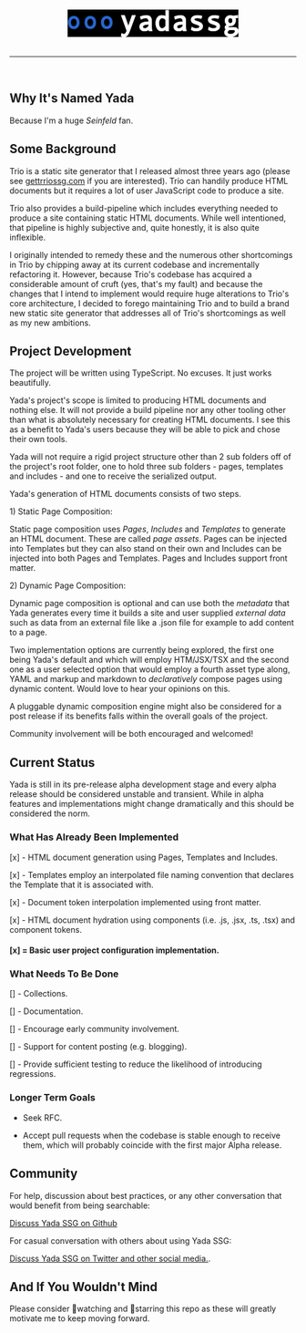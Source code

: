 <br>
<br>
<div align=center>
    <img src="github/readmeheader.png" alt="README Header">
</div>
<br>
<hr color="grey">
<br>

## Why It's Named Yada

Because I'm a huge _Seinfeld_ fan.

## Some Background

Trio is a static site generator that I released almost three years ago (please see <span style="color:#33A2FF"><a href="https://gettriossg.com">gettrriossg.com</a></span> if you are interested</span>). Trio can handily produce HTML documents but it requires a lot of user JavaScript code to produce a site.

Trio also provides a build-pipeline which includes everything needed to produce a site containing static HTML documents. While well intentioned, that pipeline is highly subjective and, quite honestly, it is also quite inflexible.

I originally intended to remedy these and the numerous other shortcomings in Trio by chipping away at its current codebase and incrementally refactoring it. However, because Trio's codebase has acquired a considerable amount of cruft (yes, that's my fault) and because the changes that I intend to implement would require huge alterations to Trio's core architecture, I decided to forego maintaining Trio and to build a brand new static site generator that addresses all of Trio's shortcomings as well as my new ambitions.

## Project Development

The project will be written using TypeScript. No excuses. It just works beautifully.

Yada's project's scope is limited to producing HTML documents and nothing else. It will not provide a build pipeline nor any other tooling other than what is absolutely necessary for creating HTML documents. I see this as a benefit to Yada's users because they will be able to pick and chose their own tools.

Yada will not require a rigid project structure other than 2 sub folders off of the project's root folder, one to hold three sub folders - pages, templates and includes - and one to receive the serialized output.

Yada's generation of HTML documents consists of two steps.

1\) Static Page Composition:

Static page composition uses _Pages_, _Includes_ and _Templates_ to generate an HTML document. These are called _page assets_. Pages can be injected into Templates but they can also stand on their own and Includes can be injected into both Pages and Templates. Pages and Includes support front matter.

2\) Dynamic Page Composition:

Dynamic page composition is optional and can use both the _metadata_ that Yada generates every time it builds a site and user supplied _external data_ such as data from an external file like a .json file for example to add content to a page.

Two implementation options are currently being explored, the first one being Yada's default and which will employ HTM/JSX/TSX and the second one as a user selected option that would employ a fourth asset type along, YAML and markup and markdown to _declaratively_ compose pages using dynamic content. Would love to hear your opinions on this.

A pluggable dynamic composition engine might also be considered for a post release if its benefits falls within the overall goals of the project.

Community involvement will be both encouraged and welcomed!

## Current Status

Yada is still in its pre-release alpha development stage and every alpha release should be considered unstable and transient. While in alpha features and implementations might change dramatically and this should be considered the norm.

### What Has Already Been Implemented

[x] - HTML document generation using Pages, Templates and Includes.

[x] - Templates employ an interpolated file naming convention that declares the Template that it is associated with.

[x] - Document token interpolation implemented using front matter.

[x] - HTML document hydration using components (i.e. .js, .jsx, .ts, .tsx) and component tokens.

#### [x] = Basic user project configuration implementation.

### What Needs To Be Done

[] - Collections.

[] - Documentation.

[] - Encourage early community involvement.

[] - Support for content posting (e.g. blogging).

[] - Provide sufficient testing to reduce the likelihood of introducing regressions.

### Longer Term Goals

- Seek RFC.

- Accept pull requests when the codebase is stable enough to receive them, which will probably coincide with the first major Alpha release.

## Community

For help, discussion about best practices, or any other conversation that would benefit from being searchable:

[Discuss Yada SSG on Github](https://github.com/4awpawz/yada/discussions)

For casual conversation with others about using Yada SSG:

[Discuss Yada SSG on Twitter and other social media.](https://twitter.com).

## And If You Wouldn't Mind

Please consider 👀watching and 🌟starring this repo as these will greatly motivate me to keep moving forward.
